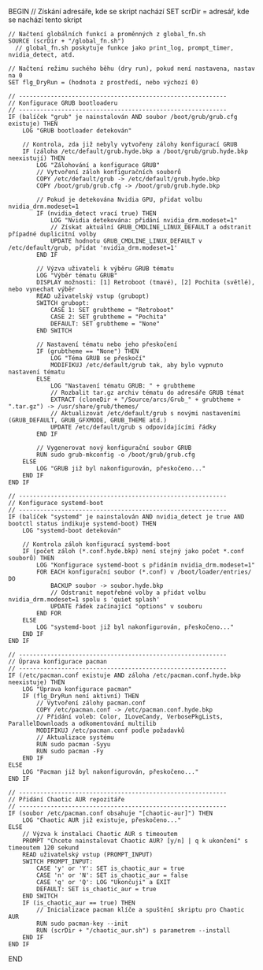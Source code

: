 BEGIN
    // Získání adresáře, kde se skript nachází
    SET scrDir = adresář, kde se nachází tento skript

    // Načtení globálních funkcí a proměnných z global_fn.sh
    SOURCE (scrDir + "/global_fn.sh")
      // global_fn.sh poskytuje funkce jako print_log, prompt_timer, nvidia_detect, atd.

    // Načtení režimu suchého běhu (dry run), pokud není nastavena, nastav na 0
    SET flg_DryRun = (hodnota z prostředí, nebo výchozí 0)

    // -----------------------------------------------------------
    // Konfigurace GRUB bootloaderu
    // -----------------------------------------------------------
    IF (balíček "grub" je nainstalován AND soubor /boot/grub/grub.cfg existuje) THEN
        LOG "GRUB bootloader detekován"

        // Kontrola, zda již nebyly vytvořeny zálohy konfigurací GRUB
        IF (záloha /etc/default/grub.hyde.bkp a /boot/grub/grub.hyde.bkp neexistují) THEN
            LOG "Zálohování a konfigurace GRUB"
            // Vytvoření záloh konfiguračních souborů
            COPY /etc/default/grub -> /etc/default/grub.hyde.bkp
            COPY /boot/grub/grub.cfg -> /boot/grub/grub.hyde.bkp

            // Pokud je detekována Nvidia GPU, přidat volbu nvidia_drm.modeset=1
            IF (nvidia_detect vrací true) THEN
                LOG "Nvidia detekována: přidání nvidia_drm.modeset=1"
                // Získat aktuální GRUB_CMDLINE_LINUX_DEFAULT a odstranit případné duplicitní volby
                UPDATE hodnotu GRUB_CMDLINE_LINUX_DEFAULT v /etc/default/grub, přidat 'nvidia_drm.modeset=1'
            END IF

            // Výzva uživateli k výběru GRUB tématu
            LOG "Výběr tématu GRUB"
            DISPLAY možnosti: [1] Retroboot (tmavé), [2] Pochita (světlé), nebo vynechat výběr
            READ uživatelský vstup (grubopt)
            SWITCH grubopt:
                CASE 1: SET grubtheme = "Retroboot"
                CASE 2: SET grubtheme = "Pochita"
                DEFAULT: SET grubtheme = "None"
            END SWITCH

            // Nastavení tématu nebo jeho přeskočení
            IF (grubtheme == "None") THEN
                LOG "Téma GRUB se přeskočí"
                MODIFIKUJ /etc/default/grub tak, aby bylo vypnuto nastavení tématu
            ELSE
                LOG "Nastavení tématu GRUB: " + grubtheme
                // Rozbalit tar.gz archiv tématu do adresáře GRUB témat
                EXTRACT (cloneDir + "/Source/arcs/Grub_" + grubtheme + ".tar.gz") -> /usr/share/grub/themes/
                // Aktualizovat /etc/default/grub s novými nastaveními (GRUB_DEFAULT, GRUB_GFXMODE, GRUB_THEME atd.)
                UPDATE /etc/default/grub s odpovídajícími řádky
            END IF

            // Vygenerovat nový konfigurační soubor GRUB
            RUN sudo grub-mkconfig -o /boot/grub/grub.cfg
        ELSE
            LOG "GRUB již byl nakonfigurován, přeskočeno..."
        END IF
    END IF

    // -----------------------------------------------------------
    // Konfigurace systemd-boot
    // -----------------------------------------------------------
    IF (balíček "systemd" je nainstalován AND nvidia_detect je true AND bootctl status indikuje systemd-boot) THEN
        LOG "systemd-boot detekován"

        // Kontrola záloh konfigurací systemd-boot
        IF (počet záloh (*.conf.hyde.bkp) není stejný jako počet *.conf souborů) THEN
            LOG "Konfigurace systemd-boot s přidáním nvidia_drm.modeset=1"
            FOR EACH konfigurační soubor (*.conf) v /boot/loader/entries/ DO
                BACKUP soubor -> soubor.hyde.bkp
                // Odstranit nepotřebné volby a přidat volbu nvidia_drm.modeset=1 spolu s 'quiet splash'
                UPDATE řádek začínající "options" v souboru
            END FOR
        ELSE
            LOG "systemd-boot již byl nakonfigurován, přeskočeno..."
        END IF
    END IF

    // -----------------------------------------------------------
    // Úprava konfigurace pacman
    // -----------------------------------------------------------
    IF (/etc/pacman.conf existuje AND záloha /etc/pacman.conf.hyde.bkp neexistuje) THEN
        LOG "Úprava konfigurace pacman"
        IF (flg_DryRun není aktivní) THEN
            // Vytvoření zálohy pacman.conf
            COPY /etc/pacman.conf -> /etc/pacman.conf.hyde.bkp
            // Přidání voleb: Color, ILoveCandy, VerbosePkgLists, ParallelDownloads a odkomentování multilib
            MODIFIKUJ /etc/pacman.conf podle požadavků
            // Aktualizace systému
            RUN sudo pacman -Syyu
            RUN sudo pacman -Fy
        END IF
    ELSE
        LOG "Pacman již byl nakonfigurován, přeskočeno..."
    END IF

    // -----------------------------------------------------------
    // Přidání Chaotic AUR repozitáře
    // -----------------------------------------------------------
    IF (soubor /etc/pacman.conf obsahuje "[chaotic-aur]") THEN
        LOG "Chaotic AUR již existuje, přeskočeno..."
    ELSE
        // Výzva k instalaci Chaotic AUR s timeoutem
        PROMPT "Chcete nainstalovat Chaotic AUR? [y/n] | q k ukončení" s timeoutem 120 sekund
        READ uživatelský vstup (PROMPT_INPUT)
        SWITCH PROMPT_INPUT:
            CASE 'y' or 'Y': SET is_chaotic_aur = true
            CASE 'n' or 'N': SET is_chaotic_aur = false
            CASE 'q' or 'Q': LOG "Ukončuji" a EXIT
            DEFAULT: SET is_chaotic_aur = true
        END SWITCH
        IF (is_chaotic_aur == true) THEN
            // Inicializace pacman klíče a spuštění skriptu pro Chaotic AUR
            RUN sudo pacman-key --init
            RUN (scrDir + "/chaotic_aur.sh") s parametrem --install
        END IF
    END IF

END

